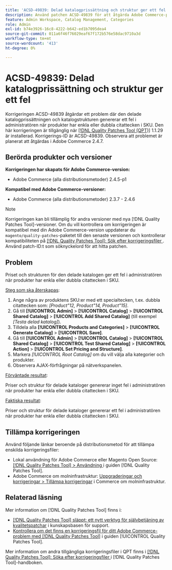 ```yaml
---
title: 'ACSD-49839: Delad katalogprissättning och struktur ger ett fel'
description: Använd patchen ACSD-49839 för att åtgärda Adobe Commerce-problemet där priset och strukturen för den delade katalogen ger ett fel i administratören när produkter har enkla eller dubbla citattecken i SKU.
feature: Admin Workspace, Catalog Management, Categories
role: Admin
exl-id: b74e3926-16c8-4222-b642-ed1b7095dea4
source-git-commit: 011a6f46f76029eaf67f172b576e58dac9710a3d
workflow-type: tm+mt
source-wordcount: '413'
ht-degree: 0%

---
```


# ACSD-49839: Delad katalogprissättning och struktur ger ett fel

Korrigeringen ACSD-49839 åtgärdar ett problem där den delade katalogprissättningen och katalogstrukturen genererar ett fel i administratören när produkter har enkla eller dubbla citattecken i SKU. Den här korrigeringen är tillgänglig när [[!DNL Quality Patches Tool (QPT)]](https://experienceleague.adobe.com/sv/docs/commerce-operations/tools/quality-patches-tool/quality-patches-tool-to-self-serve-quality-patches) 1.1.29 är installerad. Korrigerings-ID är ACSD-49839. Observera att problemet är planerat att åtgärdas i Adobe Commerce 2.4.7.

## Berörda produkter och versioner

**Korrigeringen har skapats för Adobe Commerce-version:**

* Adobe Commerce (alla distributionsmetoder) 2.4.5-p1

**Kompatibel med Adobe Commerce-versioner:**

* Adobe Commerce (alla distributionsmetoder) 2.3.7 - 2.4.6

>[!NOTE]
>
>Korrigeringen kan bli tillämplig för andra versioner med nya [!DNL Quality Patches Tool]-versioner. Om du vill kontrollera om korrigeringen är kompatibel med din Adobe Commerce-version uppdaterar du `magento/quality-patches`-paketet till den senaste versionen och kontrollerar kompatibiliteten på [[!DNL Quality Patches Tool]: Sök efter korrigeringsfiler ](https://experienceleague.adobe.com/tools/commerce-quality-patches/index.html?lang=sv-SE). Använd patch-ID:t som söknyckelord för att hitta patchen.

## Problem

Priset och strukturen för den delade katalogen ger ett fel i administratören när produkter har enkla eller dubbla citattecken i SKU.

<u>Steg som ska återskapas</u>:

1. Ange några av produktens SKU:er med ett specialtecken, t.ex. dubbla citattecken som:
   *[Product&quot;12, Product&quot;14, Product&quot;15]*.
1. Gå till **[!UICONTROL Admin]** > **[!UICONTROL Catalog]** > **[!UICONTROL Shared Catalog]** > **[!UICONTROL Add Shared Catalog]** (till exempel *[Testa delad katalog]*).
1. Tilldela alla **[!UICONTROL Products and Categories]** > **[!UICONTROL Generate Catalog]** > **[!UICONTROL Save]**.
1. Gå till **[!UICONTROL Admin]** > **[!UICONTROL Catalog]** > **[!UICONTROL Shared Catalog]** > **[!UICONTROL Test Shared Catalog]** > **[!UICONTROL Action]** > **[!UICONTROL Set Pricing and Structure]**.
1. Markera *[!UICONTROL Root Catalog]* om du vill välja alla kategorier och produkter.
1. Observera AJAX-förfrågningar på nätverkspanelen.

<u>Förväntade resultat</u>:

Priser och struktur för delade kataloger genererar inget fel i administratören när produkter har enkla eller dubbla citattecken i SKU.

<u>Faktiska resultat</u>:

Priser och struktur för delade kataloger genererar ett fel i administratören när produkter har enkla eller dubbla citattecken i SKU.

## Tillämpa korrigeringen

Använd följande länkar beroende på distributionsmetod för att tillämpa enskilda korrigeringsfiler:

* Lokal användning för Adobe Commerce eller Magento Open Source: [[!DNL Quality Patches Tool] > Användning ](/help/tools/quality-patches-tool/usage.md) i guiden [!DNL Quality Patches Tool].
* Adobe Commerce om molninfrastruktur: [Uppgraderingar och korrigeringar > Tillämpa korrigeringar](https://experienceleague.adobe.com/docs/commerce-cloud-service/user-guide/develop/upgrade/apply-patches.html?lang=sv-SE) i Commerce om molninfrastruktur.

## Relaterad läsning

Mer information om [!DNL Quality Patches Tool] finns i:

* [[!DNL Quality Patches Tool] släppt: ett nytt verktyg för självbetjäning av kvalitetspatchar](https://experienceleague.adobe.com/sv/docs/commerce-operations/tools/quality-patches-tool/quality-patches-tool-to-self-serve-quality-patches) i kunskapsbasen för support.
* [Kontrollera om det finns en korrigeringsfil för ditt Adobe Commerce-problem med  [!DNL Quality Patches Tool]](/help/tools/quality-patches-tool/patches-available-in-qpt/check-patch-for-magento-issue-with-magento-quality-patches.md) i guiden [!UICONTROL Quality Patches Tool].


Mer information om andra tillgängliga korrigeringsfiler i QPT finns i [[!DNL Quality Patches Tool]: Söka efter korrigeringsfiler ](https://experienceleague.adobe.com/tools/commerce-quality-patches/index.html?lang=sv-SE) i [!DNL Quality Patches Tool]-handboken.
